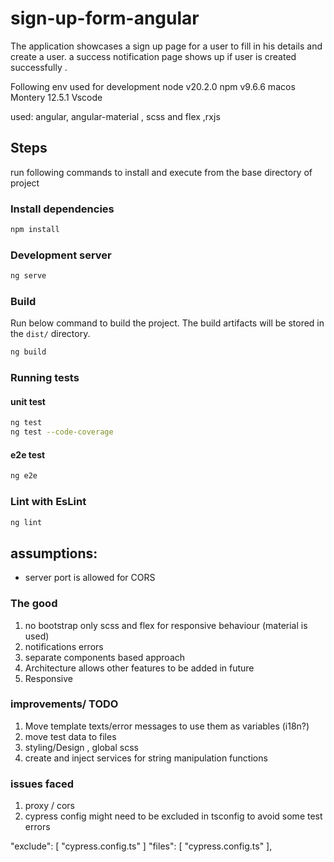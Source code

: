 # sign-up-form-angular

The application showcases a sign up page for a user to fill in his details and create a user. a success notification page shows up if user is created successfully .

Following env used for development
    node v20.2.0
    npm v9.6.6
    macos Montery 12.5.1
    Vscode
    
used: angular, angular-material , scss and flex ,rxjs

## Steps

run following commands to install and execute from the base directory of project

### Install dependencies
```sh
npm install
```

### Development server
```sh
ng serve
```
### Build

Run below command to build the project. The build artifacts will be stored in the `dist/` directory.
```sh
ng build
```

### Running tests

#### unit test
```sh
ng test
ng test --code-coverage
```

#### e2e test
```sh
ng e2e
```

### Lint with EsLint

```sh
ng lint
```

## assumptions:
- server port is allowed for CORS 

### The good

1. no bootstrap only scss and flex for responsive behaviour (material is used)
2. notifications errors
3. separate components based approach
4. Architecture allows other features to be added in future
5. Responsive

### improvements/ TODO
1. Move template texts/error messages to use them as variables (i18n?) 
2. move test data to files
3. styling/Design , global scss
4. create and inject services for string manipulation functions

### issues faced

1. proxy / cors
2. cypress config might need to be excluded in tsconfig to avoid some test errors

"exclude": [
    "cypress.config.ts"
]
"files": [
    "cypress.config.ts"
],




